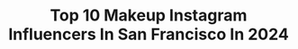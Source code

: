 ---
title: Top 10 Makeup Instagram Influencers In San Francisco In 2024
description: >-
  Find top makeup Instagram influencers in San Francisco in 2024. Most popular hashtags: #makeup #sanfrancisco #skincare #undiscovered.
platform: Instagram
hits: 78
text_top: Identify the top-rated Instagram accounts on inBeat.
text_bottom: Our database aggregates 78 Instagram influencers like this in San Francisco, United States for you to work with.
profiles:
  - username: "baka_pml"
    fullname: >-
      Bakhshish Singh | BAKA
    bio: >-
      🔻@prismmedialab 🎥 Cinematographer/Editor 👔 Entrepreneur 📽 Check Our Work ⬇
    location: "United States"
    followers: 5356
    engagement: 981
    commentsToLikes: 0.080188
    id: ck6tte67ba4di0j713lrfszbb
    verified: false
    hashtags: "#cinematographer, #pml, #pmltravels, #travel"
  - username: "rainbowchatman"
    fullname: >-
      Rainbow
    bio: >-
      🏳️‍🌈 non-binary ⛓ makeup artist + creator 📍San Francisco
    location: "United States"
    followers: 14985
    engagement: 347
    commentsToLikes: 0.068452
    id: ck15pieagy1cz0i19iiytoyig
    verified: false
    hashtags: "#visiblyplussize, #asoscurve, #psfashion, #psblogger"
  - username: "stateofkait"
    fullname: >-
      Kait Gardner | beauty youtuber & vlogger
    bio: >-
      Beauty, chronic illness, music, & a snapshot of my life 📸 hEDS / POTS / Dysautonomia / Trigeminal Neuralgia / Sibo YouTube channel & discount codes👇🏻
    location: "United States"
    followers: 19252
    engagement: 190
    commentsToLikes: 0.096193
    id: ckvb784ol5ymb0j23zlk89mj0
    verified: false
    hashtags: "#minimalmakeup, #newatsephora, #newmakeup, #lipbalm"
  - username: "evita_sup"
    fullname: >-
      Evita Šupienytė
    bio: >-
      -Vilnius Academy of Arts -@muses_office -MA @balticmodels -@women_milano -@madmodelsmgmt -@d1models
    location: "United States"
    followers: 17534
    engagement: 2
    commentsToLikes: 0.000000
    id: ck5zzfvgcbnqa0i14ayfrup9w
    verified: false
    hashtags: "#florida, #caribbean, #barbados, #vacationmode"
  - username: "thekillermonsta"
    fullname: >-
      A Y M A N 🦋 Dallas MUA
    bio: >-
      •South Asian🇵🇰🇮🇳 •MUA •Nonbinary🏳️‍🌈 •DALLAS | LA •Tiktok: @thekillermonsta •Email: thekillermonsta@gmail.com
    location: "United States"
    followers: 19160
    engagement: 410
    commentsToLikes: 0.097941
    id: ck9wp3y2i7pak0j785lvupzb0
    verified: false
    hashtags: "#desi, #katyperry, #desijewellery, #inthehaus"
  - username: "the_skinedit"
    fullname: >-
      Lindsey
    bio: >-
      🎞 skincare and minimal makeup 👋🏼 Lctheskinedit@gmail.com San Francisco
    location: "United States"
    followers: 3367
    engagement: 916
    commentsToLikes: 0.189815
    id: ckf5tx0a5iyqp0j235uaslwr9
    verified: false
    hashtags: "#arrivebeauty, #arrivebeautyskinboost, #arrivebeautybronzer"
  - username: "alleyesonmax"
    fullname: >-
      Max Showalter • Makeup Artist
    bio: >-
      📍 San Francisco,CA🌉 💄 Makeup Artist 🌳 Tree Hugger 🌌 Universe Lover ✌🏻 Positive Energy and Good Vibes 📧 : maxshowalter@yahoo.com 🎞 YouTube👇🏻
    location: "United States"
    followers: 6128
    engagement: 506
    commentsToLikes: 0.113078
    id: ck14iq1zrgnr10i195eyvrknp
    verified: false
    hashtags: "#meninmakeup, #suvabeauty, #discoverunder10k, #anastasiabeverlyhills"
  - username: "cristinaviseu"
    fullname: >-
      Cristina Viseu • San Francisco
    bio: >-
      📍San Francisco 💕 Pretty food + cozy home + luxury skincare 💌 viseu.c@gmail.com
    location: "United States"
    followers: 102725
    engagement: 697
    commentsToLikes: 0.017095
    id: ckaorswleolz40i78clw0wbry
    verified: false
    hashtags: "#cozyhome, #softaesthetic, #sanfrancisco, #homedecor"
  - username: "jazlmao"
    fullname: >-
      jazzi manalo 💄
    bio: >-
      San Francisco ✨ Filipina 🇵🇭 TikTok 260k friendsta: @allthatjazzi15
    location: "United States"
    followers: 61586
    engagement: 816
    commentsToLikes: 0.015469
    id: ck6tq4pgipdja0j71ch1q3vus
    verified: false
    hashtags: "#ad, #colourpopme, #makeuptutorial, #nofoundation"
  - username: "voguishvarsha"
    fullname: >-
      Varsha Meshe
    bio: >-
      🦋 Fashion & Lifestyle 📍San Francisco, California 🇺🇸🇮🇳 Mommy of two ✨ Collaboration 📧mevarsha12@gmail.com Shop my feed👇
    location: "United States"
    followers: 17238
    engagement: 294
    commentsToLikes: 0.203654
    id: ckyu603lexpbx0j23s36lu9nt
    verified: false
    hashtags: "#pinkoutfit, #exploremore, #ladydior, #ltkblogger"
---